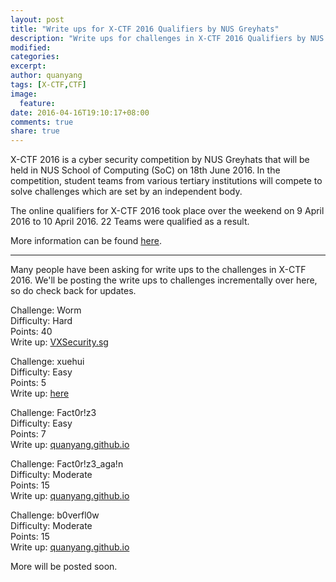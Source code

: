 ```yaml
---
layout: post
title: "Write ups for X-CTF 2016 Qualifiers by NUS Greyhats"
description: "Write ups for challenges in X-CTF 2016 Qualifiers by NUS Greyhats."
modified:
categories: 
excerpt:
author: quanyang
tags: [X-CTF,CTF]
image:
  feature:
date: 2016-04-16T19:10:17+08:00
comments: true
share: true
---
```


X-CTF 2016 is a cyber security competition by NUS Greyhats that will be held in NUS School of Computing (SoC) on 18th June 2016. In the competition, student teams from various tertiary institutions will compete to solve challenges which are set by an independent body.

The online qualifiers for X-CTF 2016 took place over the weekend on 9 April 2016 to 10 April 2016. 22 Teams were qualified as a result.

More information can be found [here](http://www.nusgreyhats.org/x-ctf/).

---

Many people have been asking for write ups to the challenges in X-CTF 2016. We'll be posting the write ups to challenges incrementally over here, so do check back for updates.

Challenge: Worm  
Difficulty: Hard  
Points: 40  
Write up: [VXSecurity.sg](http://www.vxsecurity.sg/2016/04/15/walkthrough-x-ctf-2016-worm/)

Challenge: xuehui  
Difficulty: Easy  
Points: 5  
Write up: [here](https://natx.xyz/blog/2016/04/11/xctf-xh)

Challenge: Fact0r!z3  
Difficulty: Easy  
Points: 7  
Write up: [quanyang.github.io](http://quanyang.github.io/x-ctf-fact0r!z3-and-fact0r!z3_aga!n-crypto/)

Challenge: Fact0r!z3_aga!n  
Difficulty: Moderate  
Points: 15  
Write up: [quanyang.github.io](http://quanyang.github.io/x-ctf-fact0r!z3-and-fact0r!z3_aga!n-crypto/)

Challenge: b0verfl0w  
Difficulty: Moderate  
Points: 15  
Write up: [quanyang.github.io](http://quanyang.github.io/x-ctf-b0verfl0w-pwn/)

More will be posted soon.
